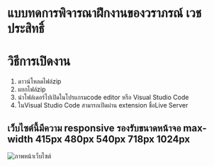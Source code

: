
# แบบทดการพิจารณาฝึกงานของวราภรณ์ เวชประสิทธิ์
# วิธีการเปิดงาน
 1. ดาวน์โหลดไฟล์zip
 2. แยกไฟล์zip
 3. นำโฟล์เดอร์ไปเปิดในโปรแกรมcode editor หรือ 
Visual Studio Code
 4. ในVisual Studio Code สามารถเปิดผ่าน extension ชื่อLive Server

## เว็บไซต์นี้มีความ responsive รองรับขนาดหน้าจอ max-width 415px 480px 540px 718px 1024px
 ![ภาพหน้าเว็บไซต์](https://drive.google.com/file/d/1_7_qRXIPzB3ubA4YK6pIM5LFUNkc6W5V/view?usp=sharing)
